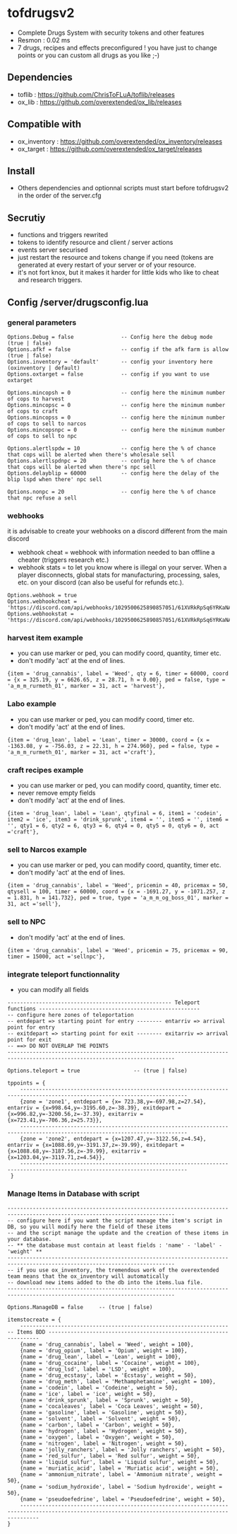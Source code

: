 # tofdrugsv2
* Complete Drugs System with security tokens and other features
* Resmon : 0.02 ms
* 7 drugs, recipes and effects preconfigured ! you have just to change points or you can custom all drugs as you like ;-)

## Dependencies
* toflib : https://github.com/ChrisToFLuA/toflib/releases
* ox_lib : https://github.com/overextended/ox_lib/releases

## Compatible with
* ox_inventory : https://github.com/overextended/ox_inventory/releases
* ox_target : https://github.com/overextended/ox_target/releases

## Install
* Others dependencies and optionnal scripts must start before tofdrugsv2 in the order of the server.cfg
## Secrutiy
* functions and triggers rewrited
* tokens to identify resource and client / server actions
* events server securised
* just restart the resource and tokens change if you need (tokens are generated at every restart of your server or of your resource.
* it's not fort knox, but it makes it harder for little kids who like to cheat and research triggers.

## Config /server/drugsconfig.lua
### general parameters
```
Options.Debug = false               -- Config here the debug mode (true | false)
Options.afkf = false                -- config if the afk farm is allow (true | false)
Options.inventory = 'default'       -- config your inventory here (oxinventory | default)
Options.oxtarget = false            -- config if you want to use oxtarget

Options.mincopsh = 0                -- config here the minimum number of cops to harvest
Options.mincopsc = 0                -- config here the minimum number of cops to craft
Options.mincopss = 0                -- config here the minimum number of cops to sell to narcos
Options.mincopsnpc = 0              -- config here the minimum number of cops to sell to npc

Options.alertlspdw = 10             -- config here the % of chance that cops will be alerted when there's wholesale sell
Options.alertlspdnpc = 20           -- config here the % of chance that cops will be alerted when there's npc sell
Options.delayblip = 60000           -- config here the delay of the blip lspd when there' npc sell

Options.nonpc = 20                  -- config here the % of chance that npc refuse a sell
```
### webhooks
it is advisable to create your webhooks on a discord different from the main discord 
* webhook cheat = webhook with information needed to ban offline a cheater (triggers research etc.)
* webhook stats = to let you know where is illegal on your server. When a player disconnects, global stats for manufacturing, processing, sales, etc. on your discord (can also be useful for refunds etc.).
```
Options.webhook = true
Options.webhookcheat = 'https://discord.com/api/webhooks/1029500625890857051/61XVRkRpSq6YRKaNAxMB3vuOjH1ShzbHDhKzSmaeL8RRhb79hgrP0H54KkkFhHxYMRxl'
Options.webhookstat = 'https://discord.com/api/webhooks/1029500625890857051/61XVRkRpSq6YRKaNAxMB3vuOjH1ShzbHDhKzSmaeL8RRhb79hgrP0H54KkkFhHxYMRxl'
```
### harvest item example
* you can use marker or ped, you can modify coord, quantity, timer etc.
* don't modify 'act' at the end of lines.
```
{item = 'drug_cannabis', label = 'Weed', qty = 6, timer = 60000, coord = {x = 325.19, y = 6626.65, z = 28.71, h = 0.00}, ped = false, type = 'a_m_m_rurmeth_01', marker = 31, act = 'harvest'},
```
### Labo example
* you can use marker or ped, you can modify coord, timer etc.
* don't modify 'act' at the end of lines.
```
{item = 'drug_lean', label = 'Lean', timer = 30000, coord = {x = -1363.08, y = -756.03, z = 22.31, h = 274.960}, ped = false, type = 'a_m_m_rurmeth_01', marker = 31, act ='craft'},
```
### craft recipes example
* you can use marker or ped, you can modify coord, quantity, timer etc.
* never remove empty fields
* don't modify 'act' at the end of lines.
```
{item = 'drug_lean', label = 'Lean', qtyfinal = 6, item1 = 'codein', item2 = 'ice', item3 = 'drink_sprunk', item4 = '', item5 = '', item6 = '', qty1 = 6, qty2 = 6, qty3 = 6, qty4 = 0, qty5 = 0, qty6 = 0, act ='craft'},
```
### sell to Narcos example
* you can use marker or ped, you can modify coord, quantity, timer etc.
* don't modify 'act' at the end of lines.
```
{item = 'drug_cannabis', label = 'Weed', pricemin = 40, pricemax = 50, qtysell = 100, timer = 60000, coord = {x = -1691.27, y = -1071.257, z = 1.831, h = 141.732}, ped = true, type = 'a_m_m_og_boss_01', marker = 31, act ='sell'},
```
### sell to NPC
* don't modify 'act' at the end of lines.
```
{item = 'drug_cannabis', label = 'Weed', pricemin = 75, pricemax = 90, timer = 15000, act ='sellnpc'},
```
### integrate teleport functionnality
* you can modify all fields
```
---------------------------------------------------- Teleport functions ---------------------------------------------------
-- configure here zones of teleportation
-- entdepart => starting point for entry -------- entarriv => arrival point for entry
-- exitdepart => starting point for exit -------- exitarriv => arrival point for exit
-- ==> DO NOT OVERLAP THE POINTS
---------------------------------------------------------------------------------------------------------------------------

Options.teleport = true                 -- (true | false)

tppoints = {
    ---------------------------------------------------------------------------------------------------------------------------
    {zone = 'zone1', entdepart = {x= 723.38,y=-697.98,z=27.54}, entarriv = {x=998.64,y=-3195.60,z=-38.39}, exitdepart = {x=996.82,y=-3200.56,z=-37.39}, exitarriv = {x=723.41,y=-706.36,z=25.73}},
    ---------------------------------------------------------------------------------------------------------------------------
    {zone = 'zone2', entdepart = {x=1207.47,y=-3122.56,z=4.54}, entarriv = {x=1088.69,y=-3191.37,z=-39.99}, exitdepart = {x=1088.68,y=-3187.56,z=-39.99}, exitarriv = {x=1203.04,y=-3119.71,z=4.54}},
    ---------------------------------------------------------------------------------------------------------------------------
 }
```
### Manage Items in Database with script
```
---------------------------------------------------------------------------------------------------------------------------
-- configure here if you want the script manage the item's script in DB, so you will modify here the field of these items
-- and the script manage the update and the creation of these items in your database.
-- ** the database must contain at least fields : 'name' - 'label' - 'weight' **
---------------------------------------------------------------------------------------------------------------------------
-- if you use ox_inventory, the tremendous work of the overextended team means that the ox_inventory will automatically
-- download new items added to the db into the items.lua file.
---------------------------------------------------------------------------------------------------------------------------

Options.ManageDB = false     -- (true | false)

itemstocreate = {
    -------------------------------------------------------------------- Items BDD -------------------------------------------------------------------
    {name = 'drug_cannabis', label = 'Weed', weight = 100},
    {name = 'drug_opium', label = 'Opium', weight = 100},
    {name = 'drug_lean', label = 'Lean', weight = 100},
    {name = 'drug_cocaine', label = 'Cocaine', weight = 100},
    {name = 'drug_lsd', label = 'LSD', weight = 100},
    {name = 'drug_ecstasy', label = 'Ecstasy', weight = 50},
    {name = 'drug_meth', label = 'Methamphetamine', weight = 100},
    {name = 'codein', label = 'Codeine', weight = 50},
    {name = 'ice', label = 'ice', weight = 50},
    {name = 'drink_sprunk', label = 'Sprunk', weight = 50},
    {name = 'cocaleaves', label = 'Coca Leaves', weight = 50},
    {name = 'gasoline', label = 'Gasoline', weight = 50},
    {name = 'solvent', label = 'Solvent', weight = 50},
    {name = 'carbon', label = 'Carbon', weight = 50},
    {name = 'hydrogen', label = 'Hydrogen', weight = 50},
    {name = 'oxygen', label = 'Oxygen', weight = 50},
    {name = 'nitrogen', label = 'Nitrogen', weight = 50},
    {name = 'jolly_ranchers', label = 'Jolly ranchers', weight = 50},
    {name = 'red_sulfur', label = 'Red sulfur', weight = 50},
    {name = 'liquid_sulfur', label = 'Liquid sulfur', weight = 50},
    {name = 'muriatic_acid', label = 'Muriatic acid', weight = 50},
    {name = 'ammonium_nitrate', label = 'Ammonium nitrate', weight = 50},
    {name = 'sodium_hydroxide', label = 'Sodium hydroxide', weight = 50},
    {name = 'pseudoefedrine', label = 'Pseudoefedrine', weight = 50},
    --------------------------------------------------------------------------------------------------------------------------------------------------
}
```
